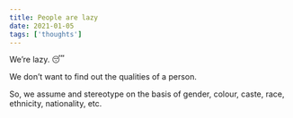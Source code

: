```yaml
---
title: People are lazy
date: 2021-01-05
tags: ['thoughts']
---
```


We’re lazy. 😴

We don’t want to find out the qualities of a person.

So, we assume and stereotype on the basis of gender, colour, caste, race, ethnicity, nationality, etc.